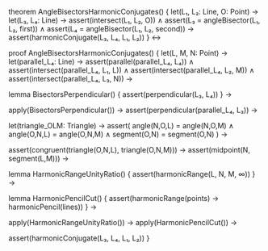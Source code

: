 theorem AngleBisectorsHarmonicConjugates() {
  let(L₁, L₂: Line, O: Point) →
  let(L₃, L₄: Line) →
  assert(intersect(L₁, L₂, O)) ∧
  assert(L₃ = angleBisector(L₁, L₂, first)) ∧
  assert(L₄ = angleBisector(L₁, L₂, second)) →
  assert(harmonicConjugate(L₃, L₄, L₁, L₂))
} ↔

proof AngleBisectorsHarmonicConjugates() {
  let(L, M, N: Point) →
  let(parallel_L₄: Line) →
  assert(parallel(parallel_L₄, L₄)) ∧
  assert(intersect(parallel_L₄, L₁, L)) ∧
  assert(intersect(parallel_L₄, L₂, M)) ∧
  assert(intersect(parallel_L₄, L₃, N)) →
  
  lemma BisectorsPerpendicular() {
    assert(perpendicular(L₃, L₄))
  } →
  
  apply(BisectorsPerpendicular()) →
  assert(perpendicular(parallel_L₄, L₃)) →
  
  let(triangle_OLM: Triangle) →
  assert(
    angle(N,O,L) = angle(N,O,M) ∧
    angle(O,N,L) = angle(O,N,M) ∧
    segment(O,N) = segment(O,N)
  ) →
  
  assert(congruent(triangle(O,N,L), triangle(O,N,M))) →
  assert(midpoint(N, segment(L,M))) →
  
  lemma HarmonicRangeUnityRatio() {
    assert(harmonicRange(L, N, M, ∞))
  } →
  
  lemma HarmonicPencilCut() {
    assert(harmonicRange(points) → harmonicPencil(lines))
  } →
  
  apply(HarmonicRangeUnityRatio()) →
  apply(HarmonicPencilCut()) →
  
  assert(harmonicConjugate(L₃, L₄, L₁, L₂))
}